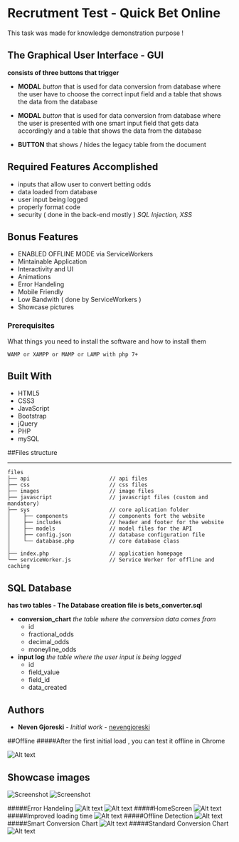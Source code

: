 # Recrutment Test - Quick Bet Online

This task was made for knowledge demonstration purpose !

## The Graphical User Interface - GUI 
**consists of three buttons that trigger**
- **MODAL** *button* that is used for data conversion from database where the user have to choose the correct input field
   		and a table that shows the data from the database
   		
- **MODAL** *button* that is used for data conversion from database where the user is presented with one smart input field that gets data accordingly
   		and a table that shows the data from the database
   		
- **BUTTON** that shows / hides the legacy table from the document

## Required Features Accomplished
- inputs that allow user to convert betting odds
- data loaded from database
- user input being logged
- properly format code
- security ( done in the back-end mostly )   *SQL Injection, XSS*

## Bonus Features
- ENABLED OFFLINE MODE via ServiceWorkers
- Mintainable Application
- Interactivity and UI
- Animations
- Error Handeling
- Mobile Friendly
- Low Bandwith ( done by ServiceWorkers )
- Showcase pictures


### Prerequisites

What things you need to install the software and how to install them
```
WAMP or XAMPP or MAMP or LAMP with php 7+
```

## Built With

* HTML5
* CSS3
* JavaScript
* Bootstrap
* jQuery
* PHP
* mySQL


##Files structure

------------
```
files
├── api                         // api files
├── css                         // css files
├── images                      // image files
├── javascript                  // javascript files (custom and mandatory)
├── sys                         // core aplication folder
│    ├── components             // components fort the website
│    ├── includes               // header and footer for the website
│    ├── models                 // model files for the API
│    ├── config.json            // database configuration file
│    └── database.php           // core database class
│
├── index.php                   // application homepage
└── serviceWorker.js            // Service Worker for offline and caching
```

## SQL Database 

**has two tables - The Database creation file is bets_converter.sql**

- **conversion_chart** *the table where the conversion data comes from* 
    * id
    * fractional_odds
    * decimal_odds
    * moneyline_odds
- **input log**			*the table where the user input is being logged*
    * id
    * field_value
    * field_id
    * data_created

## Authors

* **Neven Gjoreski** - *Initial work* - [nevengjoreski](https://github.com/nevengjoreski)


##Offline 
#####After the first initial load , you can test it offline in Chrome

![Alt text](showcase/offline_tip.png?raw=true "Offline Tip")


## Showcase images
![Screenshot](showcase/Error_Handeling.png?raw=true "Error_Handeling")
![Screenshot](blob/master/showcase/Error_Handeling.png?raw=true "Error_Handeling")

#####Error Handeling
![Alt text](showcase/Error_Handeling.png?raw=true "Error_Handeling")
![Alt text](blob/master/showcase/Error_Handeling.png?raw=true "Error_Handeling")
#####HomeScreen
![Alt text](showcase/HomeScreen.png?raw=true "HomeScreen")
#####Improved loading time
![Alt text](showcase/Improved_loading_time_SERVICE_WORKER.png?raw=true "Improved_loading_time_SERVICE_WORKER")
#####Offline Detection
![Alt text](showcase/Offline_Detection.png?raw=true "Offline_Detection")
#####Smart Conversion Chart
![Alt text](showcase/Smart_Conversion_Chart.png?raw=true "Smart_Conversion_Chart")
#####Standard Conversion Chart
![Alt text](showcase/Standard_Conversion_Chart.png?raw=true "Standard_Conversion_Chart")
